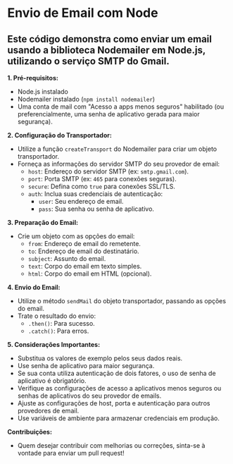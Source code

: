 # Envio de Email com Node

## Este código demonstra como enviar um email usando a biblioteca Nodemailer em Node.js, utilizando o serviço SMTP do Gmail.


**1. Pré-requisitos:**

* Node.js instalado
* Nodemailer instalado (`npm install nodemailer`)
* Uma conta de mail com "Acesso a apps menos seguros" habilitado (ou preferencialmente, uma senha de aplicativo gerada para maior segurança).

**2. Configuração do Transportador:**

* Utilize a função `createTransport` do Nodemailer para criar um objeto transportador.
* Forneça as informações do servidor SMTP do seu provedor de email:
    * `host`: Endereço do servidor SMTP (ex: `smtp.gmail.com`).
    * `port`: Porta SMTP (ex: `465` para conexões seguras).
    * `secure`: Defina como `true` para conexões SSL/TLS.
    * `auth`: Inclua suas credenciais de autenticação:
        * `user`: Seu endereço de email.
        * `pass`: Sua senha ou senha de aplicativo.

**3. Preparação do Email:**

* Crie um objeto com as opções do email:
    * `from`: Endereço de email do remetente.
    * `to`: Endereço de email do destinatário.
    * `subject`: Assunto do email.
    * `text`: Corpo do email em texto simples.
    * `html`: Corpo do email em HTML (opcional).

**4. Envio do Email:**

* Utilize o método `sendMail` do objeto transportador, passando as opções do email.
* Trate o resultado do envio:
    * `.then()`: Para sucesso.
    * `.catch()`: Para erros.

**5. Considerações Importantes:**

* Substitua os valores de exemplo pelos seus dados reais.
* Use senha de aplicativo para maior segurança.
* Se sua conta utiliza autenticação de dois fatores, o uso de senha de aplicativo é obrigatório.
* Verifique as configurações de acesso a aplicativos menos seguros ou senhas de aplicativos do seu provedor de emails.
* Ajuste as configurações de host, porta e autenticação para outros provedores de email.
* Use variáveis de ambiente para armazenar credenciais em produção.


**Contribuições:**

* Quem desejar contribuir com melhorias ou correções, sinta-se à vontade para enviar um pull request!